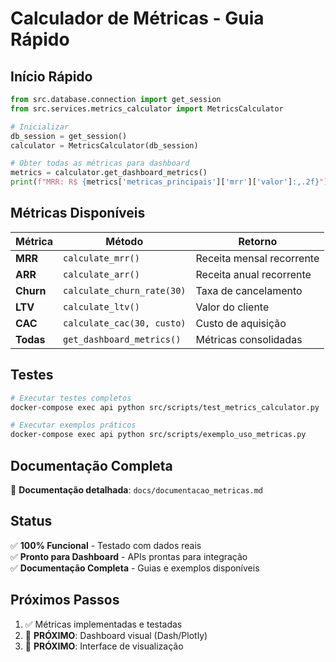 # Calculador de Métricas - Guia Rápido

## Início Rápido

```python
from src.database.connection import get_session
from src.services.metrics_calculator import MetricsCalculator

# Inicializar
db_session = get_session()
calculator = MetricsCalculator(db_session)

# Obter todas as métricas para dashboard
metrics = calculator.get_dashboard_metrics()
print(f"MRR: R$ {metrics['metricas_principais']['mrr']['valor']:,.2f}")
```

## Métricas Disponíveis

| Métrica | Método | Retorno |
|---------|---------|---------|
| **MRR** | `calculate_mrr()` | Receita mensal recorrente |
| **ARR** | `calculate_arr()` | Receita anual recorrente |
| **Churn** | `calculate_churn_rate(30)` | Taxa de cancelamento |
| **LTV** | `calculate_ltv()` | Valor do cliente |
| **CAC** | `calculate_cac(30, custo)` | Custo de aquisição |
| **Todas** | `get_dashboard_metrics()` | Métricas consolidadas |

## Testes

```bash
# Executar testes completos
docker-compose exec api python src/scripts/test_metrics_calculator.py

# Executar exemplos práticos
docker-compose exec api python src/scripts/exemplo_uso_metricas.py
```

## Documentação Completa

📖 **Documentação detalhada**: `docs/documentacao_metricas.md`

## Status

✅ **100% Funcional** - Testado com dados reais  
✅ **Pronto para Dashboard** - APIs prontas para integração  
✅ **Documentação Completa** - Guias e exemplos disponíveis  

## Próximos Passos

1. ✅ Métricas implementadas e testadas
2. 🎯 **PRÓXIMO**: Dashboard visual (Dash/Plotly)
3. 🎯 **PRÓXIMO**: Interface de visualização
